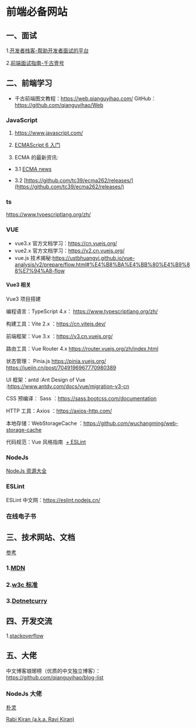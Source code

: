# 前端必备网站

## 一、面试

1.[开发者栈客-帮助开发者面试的平台](https://www.developers.pub/wiki?category=%E5%89%8D%E7%AB%AF)

2.[前端面试指南-千古壹号](https://github.com/qianguyihao/Guide/tree/main)

## 二、前端学习

- 千古前端图文教程：https://web.qianguyihao.com/
  GitHub：https://github.com/qianguyihao/Web

### JavaScript

1. https://www.javascript.com/

2. [ECMAScript 6 入门](https://es6.ruanyifeng.com/)

3. ECMA 的最新资讯:

- 3.1 [ECMA news](https://www.ecma-international.org/news/)

- 3.2 [https://github.com/tc39/ecma262/releases/](https://github.com/tc39/ecma262/releases/)

### ts

https://www.typescriptlang.org/zh/

### VUE

- vue3.x 官方文档学习：https://cn.vuejs.org/
- vue2.x 官方文档学习：https://v2.cn.vuejs.org/
- vue.js 技术揭秘:https://ustbhuangyi.github.io/vue-analysis/v2/prepare/flow.html#%E4%B8%BA%E4%BB%80%E4%B9%88%E7%94%A8-flow

#### Vue3 相关

Vue3 项目搭建

编程语言：TypeScript 4.x： https://www.typescriptlang.org/zh/

构建工具：Vite 2.x ：https://cn.vitejs.dev/

前端框架：Vue 3.x ：https://v3.cn.vuejs.org/

路由工具：Vue Router 4.x https://router.vuejs.org/zh/index.html

状态管理： Pinia.js https://pinia.vuejs.org/ https://juejin.cn/post/7049196967770980389

UI 框架：antd :Ant Design of Vue :https://www.antdv.com/docs/vue/migration-v3-cn

CSS 预编译： Sass ：https://sass.bootcss.com/documentation

HTTP 工具：Axios ：https://axios-http.com/

本地存储：WebStorageCache ：https://github.com/wuchangming/web-storage-cache

代码规范：Vue 风格指南  [+ ESLint](https://v3.cn.vuejs.org/style-guide/)

### NodeJs

[NodeJs 资源大全](https://github.com/binAlyx/awesome-nodejs)

### ESLint

ESLint 中文网：https://eslint.nodejs.cn/

### 在线电子书

## 三、技术网站、文档

[参考](https://blog.csdn.net/qq_39894133/article/details/79470510)

### 1.[MDN](https://developer.mozilla.org)

### 2.[w3c 标准](https://www.w3.org/)

### 3.[Dotnetcurry](https://www.dotnetcurry.com/)

## 四、开发交流

1.[stackoverflow](https://stackoverflow.com/)

## 五、大佬

中文博客琅琊榜（优质的中文独立博客）：https://github.com/qianguyihao/blog-list

### NodeJs 大佬

[朴灵](https://www.zhihu.com/people/po-ling)

[Rabi Kiran (a.k.a. Ravi Kiran)](https://www.dotnetcurry.com/author/ravi-kiran)

